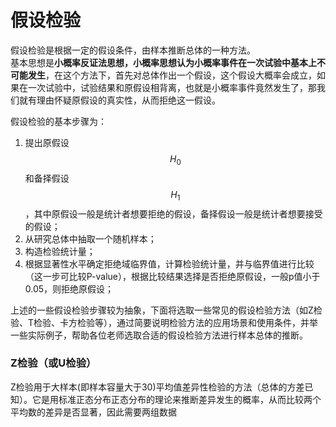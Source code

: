 # 假设检验

假设检验是根据一定的假设条件，由样本推断总体的一种方法。  
基本思想是**小概率反证法思想，小概率思想认为小概率事件在一次试验中基本上不可能发生**，在这个方法下，首先对总体作出一个假设，这个假设大概率会成立，如果在一次试验中，试验结果和原假设相背离，也就是小概率事件竟然发生了，那我们就有理由怀疑原假设的真实性，从而拒绝这一假设。

假设检验的基本步骤为：

1. 提出原假设 $$H_0$$ 和备择假设 $$H_1$$，其中原假设一般是统计者想要拒绝的假设，备择假设一般是统计者想要接受的假设；
2. 从研究总体中抽取一个随机样本；
3. 构造检验统计量；
4. 根据显著性水平确定拒绝域临界值，计算检验统计量，并与临界值进行比较（这一步可比较P-value），根据比较结果选择是否拒绝原假设，一般p值小于0.05，则拒绝原假设；

上述的一些假设检验步骤较为抽象，下面将选取一些常见的假设检验方法（如Z检验、T检验、卡方检验等），通过简要说明检验方法的应用场景和使用条件，并举一些实际例子，帮助各位老师选取合适的假设检验方法进行样本总体的推断。

### Z检验（或U检验）

Z检验用于大样本\(即样本容量大于30\)平均值差异性检验的方法（总体的方差已知）。它是用标准正态分布正态分布的理论来推断差异发生的概率，从而比较两个平均数的差异是否显著，因此需要两组数据








